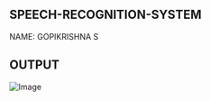 
## SPEECH-RECOGNITION-SYSTEM
NAME: GOPIKRISHNA S


## OUTPUT


![Image](https://github.com/user-attachments/assets/05a99ca2-30b6-41f0-9c55-00d4aad50027)
